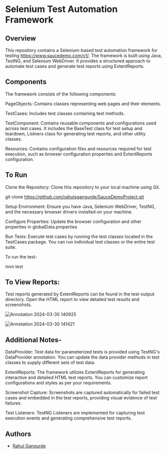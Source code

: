 
# Selenium Test Automation Framework

## Overview
This repository contains a Selenium-based test automation framework for testing https://www.saucedemo.com/v1/. The framework is built using Java, TestNG, and Selenium WebDriver. It provides a structured approach to automate test cases and generate test reports using ExtentReports.


## Components
The framework consists of the following components:

PageObjects: Contains classes representing web pages and their elements. 

TestCases: Includes test classes containing test methods.

TestComponent: Contains reusable components and configurations used across test cases. It includes the BaseTest class for test setup and teardown, Listners class for generating test reports, and other utility classes.

Resources: Contains configuration files and resources required for test execution, such as browser configuration properties and ExtentReports configuration.




## To Run
Clone the Repository: Clone this repository to your local machine using Git.

git clone https://github.com/rahulsgangurde/SauceDemoProject.git

Setup Environment: Ensure you have Java, Selenium WebDriver, TestNG, and the necessary browser drivers installed on your machine.

Configure Properties: Update the browser configuration and other properties in globalData.properties 

Run Tests: Execute test cases by running the test classes located in the TestCases package. You can run individual test classes or the entire test suite.

To run the test-

mvn test

## To View Reports:


 Test reports generated by ExtentReports can be found in the test-output directory. Open the HTML report to view detailed test results and screenshots.

![Annotation 2024-03-30 140925](https://github.com/rahulsgangurde/SauceDemoProject/assets/149608485/35007cc1-dcf3-4c92-b5fc-a250ea6a49c5)

![Annotation 2024-03-30 141421](https://github.com/rahulsgangurde/SauceDemoProject/assets/149608485/f625402b-9387-4fba-b0be-9e9f919145d7)


## Additional Notes-
DataProvider: Test data for parameterized tests is provided using TestNG's DataProvider annotation. You can update the data provider methods in test classes to supply different sets of test data.

ExtentReports: The framework utilizes ExtentReports for generating interactive and detailed HTML test reports. You can customize report configurations and styles as per your requirements.

Screenshot Capture: Screenshots are captured automatically for failed test cases and embedded in the test reports, providing visual evidence of test failures.

Test Listeners: TestNG Listeners are implemented for capturing test execution events and generating comprehensive test reports.
## Authors

- [Rahul Gangurde]()

